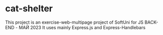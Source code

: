 # cat-shelter
This project is an exercise-web-multipage project of SoftUni for JS BACK-END - МАЙ 2023
It uses mainly Express.js and Express-Handlebars
